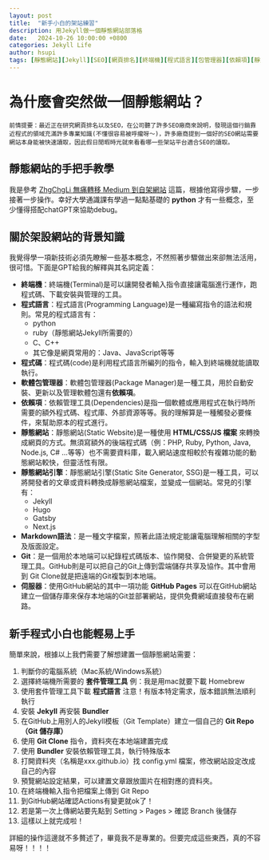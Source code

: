 ```yaml
---
layout: post
title:  "新手小白的架站練習"
description: 用Jekyll做一個靜態網站部落格
date:   2024-10-26 10:00:00 +0800
categories: Jekyll Life
author: hsupi
tags: [靜態網站][Jekyll][SEO][網頁排名][終端機][程式語言][包管理器][依賴項][靜態網站引擎][Markdown語法][Git][GitHub][GitHub Pages][網站架設][程式碼][Python][Ruby][Homebrew][Bundler][Git Repo]
---
```


# 為什麼會突然做一個靜態網站？

`前情提要：最近正在研究網頁排名以及SEO，在公司聽了許多SEO廠商來說明，發現這個行銷靠近程式的領域充滿許多專業知識(不懂很容易被呼攏呀～)，許多廠商提到一個好的SEO網站需要網站本身能被快速讀取，因此假日閒暇時光就來看看哪一些架站平台適合SEO的讀取。`

## 靜態網站的手把手教學
我是參考 [ZhgChgLi 無痛轉移 Medium 到自架網站](https://medium.com/zrealm-ios-dev/無痛轉移-medium-到自架網站-a0c08d579ab1 "傳送門") 這篇，根據他寫得步驟，一步接著一步操作。幸好大學通識課有學過一點點基礎的 **python** 才有一些概念，至少懂得搭配chatGPT來協助debug。

## 關於架設網站的背景知識
我覺得學一項新技術必須先瞭解一些基本概念，不然照著步驟做出來卻無法活用，很可惜。下面是GPT給我的解釋與其名詞定義：
- **終端機**：終端機(Terminal)是可以讓開發者輸入指令直接讓電腦進行運作，跑程式碼、下載安裝與管理的工具。
- **程式語言**：程式語言(Programming Language)是一種編寫指令的語法和規則。常見的程式語言有：
    - python
    - ruby（靜態網站Jekyll所需要的）
    - C、C++
    - 其它像是網頁常用的：Java、JavaScript等等 
- **程式碼**：程式碼(code)是利用程式語言所編列的指令，輸入到終端機就能讀取執行。
- **軟體包管理器**：軟體包管理器(Package Manager)是一種工具，用於自動安裝、更新以及管理軟體包還有**依賴項**。
- **依賴項**：依賴管理工具(Dependencies)是指一個軟體或應用程式在執行時所需要的額外程式碼、程式庫、外部資源等等。我的理解算是一種觸發必要條件，來幫助原本的程式進行。
- **靜態網站**：靜態網站(Static Website)是一種使用 **HTML/CSS/JS 檔案** 來轉換成網頁的方式。無須寫額外的後端程式碼（例：PHP, Ruby, Python, Java, Node.js, C# ...等等）也不需要資料庫，載入網站速度相較於有複雜功能的動態網站較快，但靈活性有限。
- **靜態網站引擎**：靜態網站引擎(Static Site Generator, SSG)是一種工具，可以將開發者的文章或資料轉換成靜態網站檔案，並變成一個網站。常見的引擎有：
    - Jekyll
    - Hugo
    - Gatsby
    - Next.js
- **Markdown語法**：是一種文字檔案，照著此語法規定能讓電腦理解相關的字型及版面設定。
- **Git**：是一個用於本地端可以紀錄程式碼版本、協作開發、合併變更的系統管理工具。GitHub則是可以把自己的Git上傳到雲端儲存共享及協作。其中會用到 Git Clone就是把遠端的Git複製到本地端。
- **伺服器**：使用GitHub網站的其中一項功能 **GitHub Pages** 可以在GitHub網站建立一個儲存庫來保存本地端的Git並部署網站，提供免費網域直接發布在網路。

## 新手程式小白也能輕易上手
簡單來說，根據以上我們需要了解想建置一個靜態網站需要：
1. 判斷你的電腦系統（Mac系統/Windows系統）
2. 選擇終端機所需要的 **套件管理工具** 例：我是用mac就要下載 Homebrew
3. 使用套件管理工具下載 **程式語言** 注意！有版本特定需求，版本錯誤無法順利執行
4. 安裝 **Jekyll** 再安裝 **Bundler**
5. 在GitHub上用別人的Jekyll模板（Git Template）建立一個自己的 **Git Repo（Git 儲存庫）**
6. 使用 **Git Clone** 指令，資料夾在本地端建置完成
7. 使用 **Bundler** 安裝依賴管理工具，執行特殊版本
8. 打開資料夾（名稱是xxx.github.io）找 config.yml 檔案，修改網站設定改成自己的內容
9. 預覽網站設定結果，可以建置文章跟放圖片在相對應的資料夾。
10. 在終端機輸入指令把檔案上傳到 Git Repo
11. 到GitHub網站確認Actions有變更就ok了！
12. 若是第一次上傳網站要先點到 Setting > Pages > 確認 Branch 後儲存
13. 這樣以上就完成啦！

詳細的操作這邊就不多贅述了，畢竟我不是專業的。但要完成這些東西，真的不容易呀！！！！ 


